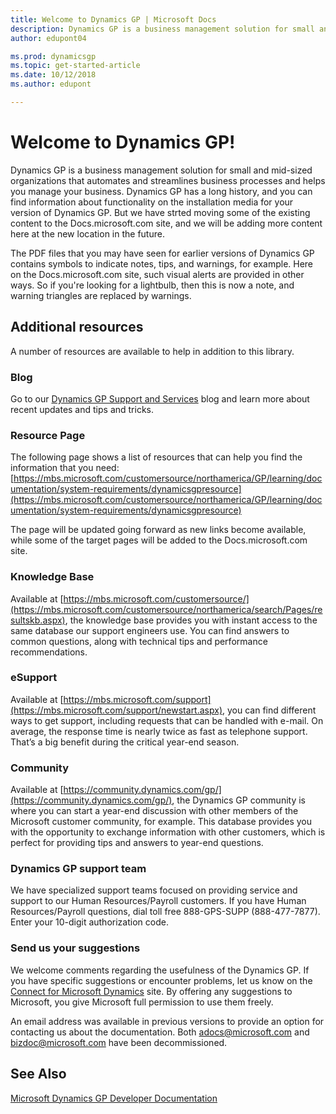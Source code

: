 ```yaml
---
title: Welcome to Dynamics GP | Microsoft Docs
description: Dynamics GP is a business management solution for small and mid-sized organizations that automates and streamlines business processes and helps you manage your business.
author: edupont04

ms.prod: dynamicsgp
ms.topic: get-started-article
ms.date: 10/12/2018
ms.author: edupont

---
```

# Welcome to Dynamics GP!

Dynamics GP is a business management solution for small and mid-sized organizations that automates and streamlines business processes and helps you manage your business. Dynamics GP has a long history, and you can find information about functionality on the installation media for your version of Dynamics GP. But we have strted moving some of the existing content to the Docs.microsoft.com site, and we will be adding more content here at the new location in the future.  

The PDF files that you may have seen for earlier versions of Dynamics GP contains symbols to indicate notes, tips, and warnings, for example. Here on the Docs.microsoft.com site, such visual alerts are provided in other ways. So if you're looking for a lightbulb, then this is now a note, and warning triangles are replaced by warnings.

## Additional resources

A number of resources are available to help in addition to this library.  

### Blog

Go to our [Dynamics GP Support and Services](https://community.dynamics.com/gp/b/dynamicsgp) blog and learn more about recent updates and tips and tricks.  

### Resource Page

The following page shows a list of resources that can help you find the information that you need:
[https://mbs.microsoft.com/customersource/northamerica/GP/learning/documentation/system-requirements/dynamicsgpresource](https://mbs.microsoft.com/customersource/northamerica/GP/learning/documentation/system-requirements/dynamicsgpresource)

The page will be updated going forward as new links become available, while some of the target pages will be added to the Docs.microsoft.com site.  

### Knowledge Base

Available at [https://mbs.microsoft.com/customersource/](https://mbs.microsoft.com/customersource/northamerica/search/Pages/resultskb.aspx), the knowledge base provides you with instant access to the same database our support engineers use. You can find answers to common questions, along with technical tips and performance recommendations.  

### eSupport

Available at [https://mbs.microsoft.com/support](https://mbs.microsoft.com/support/newstart.aspx), you can find different ways to get support, including requests that can be handled with e-mail. On average, the response time is nearly twice as fast as telephone support. That’s a big benefit during the critical year-end season.  

### Community

Available at [https://community.dynamics.com/gp/](https://community.dynamics.com/gp/), the Dynamics GP community is where you can start a year-end discussion with other members of the Microsoft customer community, for example. This database provides you with the opportunity to exchange information with other customers, which is perfect for providing tips and answers to year-end questions.  

### Dynamics GP support team

We have specialized support teams focused on providing service and support to our Human Resources/Payroll customers. If you have Human Resources/Payroll questions, dial toll free 888-GPS-SUPP (888-477-7877). Enter your 10-digit authorization code.

### Send us your suggestions

We welcome comments regarding the usefulness of the Dynamics GP. If you have specific suggestions or encounter problems, let us know on the [Connect for Microsoft Dynamics](https://connect.microsoft.com/dynamicssuggestions) site. By offering any suggestions to Microsoft, you give Microsoft full permission to use them freely.

An email address was available in previous versions to provide an option for contacting us about the documentation. Both <adocs@microsoft.com> and <bizdoc@microsoft.com> have been decommissioned.

## See Also

[Microsoft Dynamics GP Developer Documentation](https://docs.microsoft.com/en-us/previous-versions/dynamicsgp/developer/hh686187(v%3dgp.20))